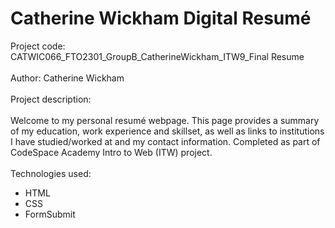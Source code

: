 # Catherine Wickham Digital Resumé
Project code: CATWIC066_FTO2301_GroupB_CatherineWickham_ITW9_Final Resume<br />
<br />
Author: Catherine Wickham<br />
<br />
Project description:<br />
<br />
Welcome to my personal resumé webpage. This page provides a summary of my education, work experience and skillset, as well as links to institutions I have studied/worked at and my contact information.
Completed as part of CodeSpace Academy Intro to Web (ITW) project.<br />
<br />
Technologies used:

- HTML
- CSS
- FormSubmit
